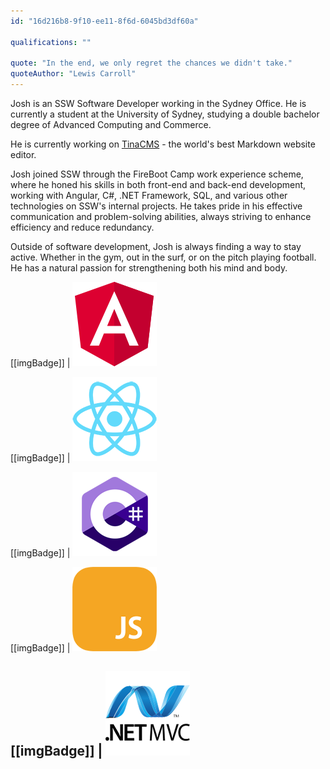 ```yaml
---
id: "16d216b8-9f10-ee11-8f6d-6045bd3df60a"

qualifications: ""

quote: "In the end, we only regret the chances we didn't take."
quoteAuthor: "Lewis Carroll"
---
```


Josh is an SSW Software Developer working in the Sydney Office. He is currently a student at the University of Sydney, studying a double bachelor degree of Advanced Computing and Commerce.

He is currently working on [TinaCMS](https://tina.io/) - the world's best Markdown website editor.

Josh joined SSW through the FireBoot Camp work experience scheme, where he honed his skills in both front-end and back-end development, working with Angular, C#, .NET Framework, SQL, and various other technologies on SSW's internal projects. He takes pride in his effective communication and problem-solving abilities, always striving to enhance efficiency and reduce redundancy.

Outside of software development, Josh is always finding a way to stay active. Whether in the gym, out in the surf, or on the pitch playing football. He has a natural passion for strengthening both his mind and body.

[[imgBadge]]
| ![](../badges/Developer-angular.png)

[[imgBadge]]
| ![](../badges/Developer-react.png)

[[imgBadge]]
| ![](../badges/Developer-c-sharp.png)

[[imgBadge]]
| ![](../badges/Developer-js.png)

[[imgBadge]]
| ![](../badges/Developer-dotnet-mvc.png)
---